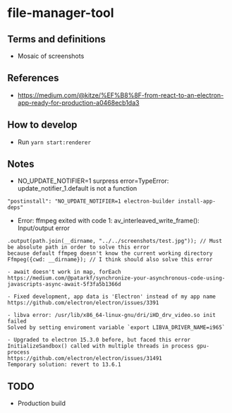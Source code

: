 # file-manager-tool

## Terms and definitions
- Mosaic of screenshots

## References
- https://medium.com/@kitze/%EF%B8%8F-from-react-to-an-electron-app-ready-for-production-a0468ecb1da3

## How to develop
- Run `yarn start:renderer`

## Notes
- NO_UPDATE_NOTIFIER=1 surpress error=TypeError: update_notifier_1.default is not a function
```
"postinstall": "NO_UPDATE_NOTIFIER=1 electron-builder install-app-deps"
```
- Error: ffmpeg exited with code 1: av_interleaved_write_frame(): Input/output error
```
.output(path.join(__dirname, "../../screenshots/test.jpg")); // Must be absolute path in order to solve this error
because default ffmpeg doesn't know the current working directory
Ffmpeg({cwd: __dirname}); // I think should also solve this error

- await doesn't work in map, forEach
https://medium.com/@patarkf/synchronize-your-asynchronous-code-using-javascripts-async-await-5f3fa5b1366d

- Fixed development, app data is 'Electron' instead of my app name
https://github.com/electron/electron/issues/3391

- libva error: /usr/lib/x86_64-linux-gnu/dri/iHD_drv_video.so init failed
Solved by setting enviroment variable `export LIBVA_DRIVER_NAME=i965`

- Upgraded to electron 15.3.0 before, but faced this error
InitializeSandbox() called with multiple threads in process gpu-process
https://github.com/electron/electron/issues/31491
Temporary solution: revert to 13.6.1
```

## TODO
- Production build
